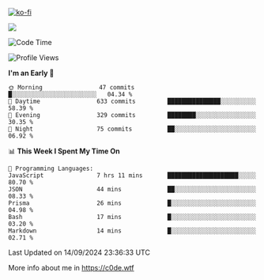 [![ko-fi](https://ko-fi.com/img/githubbutton_sm.svg)](https://ko-fi.com/Z8Z4Y2LKX)

<a href="https://wakatime.com"><img src="https://wakatime.com/share/@c0dezin/b7f18a7c-ab3a-40b8-8bc7-b1b7bf71f1d6.svg" /></a>

<!--START_SECTION:waka-->
![Code Time](http://img.shields.io/badge/Code%20Time-104%20hrs%205%20mins-blue)

![Profile Views](http://img.shields.io/badge/Profile%20Views-0-blue)

**I'm an Early 🐤** 

```text
🌞 Morning                47 commits          █░░░░░░░░░░░░░░░░░░░░░░░░   04.34 % 
🌆 Daytime                633 commits         ███████████████░░░░░░░░░░   58.39 % 
🌃 Evening                329 commits         ████████░░░░░░░░░░░░░░░░░   30.35 % 
🌙 Night                  75 commits          ██░░░░░░░░░░░░░░░░░░░░░░░   06.92 % 
```


📊 **This Week I Spent My Time On** 

```text
💬 Programming Languages: 
JavaScript               7 hrs 11 mins       ████████████████████░░░░░   80.70 % 
JSON                     44 mins             ██░░░░░░░░░░░░░░░░░░░░░░░   08.33 % 
Prisma                   26 mins             █░░░░░░░░░░░░░░░░░░░░░░░░   04.98 % 
Bash                     17 mins             █░░░░░░░░░░░░░░░░░░░░░░░░   03.20 % 
Markdown                 14 mins             █░░░░░░░░░░░░░░░░░░░░░░░░   02.71 % 
```


 Last Updated on 14/09/2024 23:36:33 UTC
<!--END_SECTION:waka-->

More info about me in https://c0de.wtf
